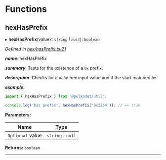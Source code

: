 

# Functions

<a id="hexhasprefix"></a>

##  hexHasPrefix

▸ **hexHasPrefix**(value?: *`string` \| `null`*): `boolean`

*Defined in [hex/hasPrefix.ts:21](https://github.com/polkadot-js/common/blob/785c4e4/packages/util/src/hex/hasPrefix.ts#L21)*

*__name__*: hexHasPrefix

*__summary__*: Tests for the existence of a `0x` prefix.

*__description__*: Checks for a valid hex input value and if the start matched `0x`

*__example__*:   

```javascript
import { hexHasPrefix } from '@polkadot/util';

console.log('has prefix', hexHasPrefix('0x1234')); // => true
```

**Parameters:**

| Name | Type |
| ------ | ------ |
| `Optional` value | `string` \| `null` |

**Returns:** `boolean`

___

